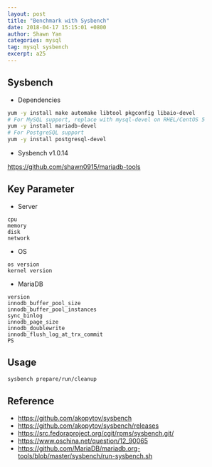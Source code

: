 ```yaml
---
layout: post
title: "Benchmark with Sysbench"
date: 2018-04-17 15:15:01 +0800
author: Shawn Yan
categories: mysql
tag: mysql sysbench
excerpt: a25
---
```


## Sysbench

- Dependencies

```bash
yum -y install make automake libtool pkgconfig libaio-devel
# For MySQL support, replace with mysql-devel on RHEL/CentOS 5
yum -y install mariadb-devel
# For PostgreSQL support
yum -y install postgresql-devel
```

- Sysbench v1.0.14

https://github.com/shawn0915/mariadb-tools

## Key Parameter

- Server

```
cpu
memory
disk
network
```

- OS

```
os version
kernel version
```

- MariaDB

```
version
innodb_buffer_pool_size
innodb_buffer_pool_instances
sync_binlog
innodb_page_size
innodb_doublewrite
innodb_flush_log_at_trx_commit
PS
```

## Usage

```bash
sysbench prepare/run/cleanup
```


## Reference

- https://github.com/akopytov/sysbench
- https://github.com/akopytov/sysbench/releases
- https://src.fedoraproject.org/cgit/rpms/sysbench.git/
- https://www.oschina.net/question/12_90065
- https://github.com/MariaDB/mariadb.org-tools/blob/master/sysbench/run-sysbench.sh

